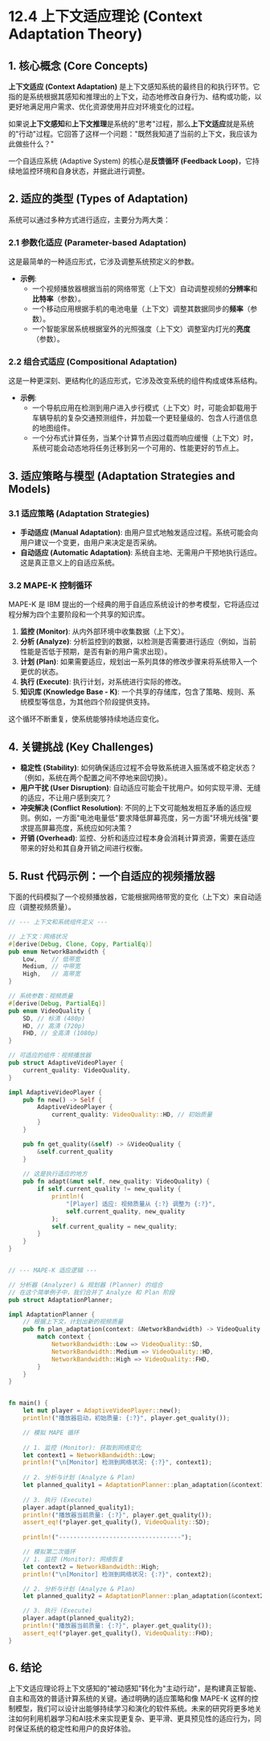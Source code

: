 # 12.4 上下文适应理论 (Context Adaptation Theory)

## 1. 核心概念 (Core Concepts)

**上下文适应 (Context Adaptation)** 是上下文感知系统的最终目的和执行环节。它指的是系统根据其感知和推理出的上下文，动态地修改自身行为、结构或功能，以更好地满足用户需求、优化资源使用并应对环境变化的过程。

如果说**上下文感知**和**上下文推理**是系统的"思考"过程，那么**上下文适应**就是系统的"行动"过程。它回答了这样一个问题："既然我知道了当前的上下文，我应该为此做些什么？"

一个自适应系统 (Adaptive System) 的核心是**反馈循环 (Feedback Loop)**，它持续地监控环境和自身状态，并据此进行调整。

## 2. 适应的类型 (Types of Adaptation)

系统可以通过多种方式进行适应，主要分为两大类：

### 2.1 参数化适应 (Parameter-based Adaptation)

这是最简单的一种适应形式，它涉及调整系统预定义的参数。

- **示例**:
  - 一个视频播放器根据当前的网络带宽（上下文）自动调整视频的**分辨率**和**比特率**（参数）。
  - 一个移动应用根据手机的电池电量（上下文）调整其数据同步的**频率**（参数）。
  - 一个智能家居系统根据室外的光照强度（上下文）调整室内灯光的**亮度**（参数）。

### 2.2 组合式适应 (Compositional Adaptation)

这是一种更深刻、更结构化的适应形式，它涉及改变系统的组件构成或体系结构。

- **示例**:
  - 一个导航应用在检测到用户进入步行模式（上下文）时，可能会卸载用于车辆导航的复杂交通预测组件，并加载一个更轻量级的、包含人行道信息的地图组件。
  - 一个分布式计算任务，当某个计算节点因过载而响应缓慢（上下文）时，系统可能会动态地将任务迁移到另一个可用的、性能更好的节点上。

## 3. 适应策略与模型 (Adaptation Strategies and Models)

### 3.1 适应策略 (Adaptation Strategies)

- **手动适应 (Manual Adaptation)**: 由用户显式地触发适应过程。系统可能会向用户建议一个变更，由用户来决定是否采纳。
- **自动适应 (Automatic Adaptation)**: 系统自主地、无需用户干预地执行适应。这是真正意义上的自适应系统。

### 3.2 MAPE-K 控制循环

MAPE-K 是 IBM 提出的一个经典的用于自适应系统设计的参考模型，它将适应过程分解为四个主要阶段和一个共享的知识库。

1. **监控 (Monitor)**: 从内外部环境中收集数据（上下文）。
2. **分析 (Analyze)**: 分析监控到的数据，以检测是否需要进行适应（例如，当前性能是否低于预期，是否有新的用户需求出现）。
3. **计划 (Plan)**: 如果需要适应，规划出一系列具体的修改步骤来将系统带入一个更优的状态。
4. **执行 (Execute)**: 执行计划，对系统进行实际的修改。
5. **知识库 (Knowledge Base - K)**: 一个共享的存储库，包含了策略、规则、系统模型等信息，为其他四个阶段提供支持。

这个循环不断重复，使系统能够持续地适应变化。

## 4. 关键挑战 (Key Challenges)

- **稳定性 (Stability)**: 如何确保适应过程不会导致系统进入振荡或不稳定状态？（例如，系统在两个配置之间不停地来回切换）。
- **用户干扰 (User Disruption)**: 自动适应可能会干扰用户。如何实现平滑、无缝的适应，不让用户感到突兀？
- **冲突解决 (Conflict Resolution)**: 不同的上下文可能触发相互矛盾的适应规则。例如，一方面"电池电量低"要求降低屏幕亮度，另一方面"环境光线强"要求提高屏幕亮度，系统应如何决策？
- **开销 (Overhead)**: 监控、分析和适应过程本身会消耗计算资源，需要在适应带来的好处和其自身开销之间进行权衡。

## 5. Rust 代码示例：一个自适应的视频播放器

下面的代码模拟了一个视频播放器，它能根据网络带宽的变化（上下文）来自动适应（调整视频质量）。

```rust
// --- 上下文和系统组件定义 ---

// 上下文：网络状况
#[derive(Debug, Clone, Copy, PartialEq)]
pub enum NetworkBandwidth {
    Low,    // 低带宽
    Medium, // 中带宽
    High,   // 高带宽
}

// 系统参数：视频质量
#[derive(Debug, PartialEq)]
pub enum VideoQuality {
    SD, // 标清 (480p)
    HD, // 高清 (720p)
    FHD, // 全高清 (1080p)
}

// 可适应的组件：视频播放器
pub struct AdaptiveVideoPlayer {
    current_quality: VideoQuality,
}

impl AdaptiveVideoPlayer {
    pub fn new() -> Self {
        AdaptiveVideoPlayer {
            current_quality: VideoQuality::HD, // 初始质量
        }
    }

    pub fn get_quality(&self) -> &VideoQuality {
        &self.current_quality
    }
    
    // 这是执行适应的地方
    pub fn adapt(&mut self, new_quality: VideoQuality) {
        if self.current_quality != new_quality {
            println!(
                "[Player] 适应: 视频质量从 {:?} 调整为 {:?}",
                self.current_quality, new_quality
            );
            self.current_quality = new_quality;
        }
    }
}


// --- MAPE-K 适应逻辑 ---

// 分析器 (Analyzer) & 规划器 (Planner) 的组合
// 在这个简单例子中，我们合并了 Analyze 和 Plan 阶段
pub struct AdaptationPlanner;

impl AdaptationPlanner {
    // 根据上下文，计划出新的视频质量
    pub fn plan_adaptation(context: &NetworkBandwidth) -> VideoQuality {
        match context {
            NetworkBandwidth::Low => VideoQuality::SD,
            NetworkBandwidth::Medium => VideoQuality::HD,
            NetworkBandwidth::High => VideoQuality::FHD,
        }
    }
}


fn main() {
    let mut player = AdaptiveVideoPlayer::new();
    println!("播放器启动，初始质量: {:?}", player.get_quality());

    // 模拟 MAPE 循环
    
    // 1. 监控 (Monitor): 获取到网络变化
    let context1 = NetworkBandwidth::Low;
    println!("\n[Monitor] 检测到网络状况: {:?}", context1);
    
    // 2. 分析与计划 (Analyze & Plan)
    let planned_quality1 = AdaptationPlanner::plan_adaptation(&context1);
    
    // 3. 执行 (Execute)
    player.adapt(planned_quality1);
    println!("播放器当前质量: {:?}", player.get_quality());
    assert_eq!(*player.get_quality(), VideoQuality::SD);
    
    println!("----------------------------------");

    // 模拟第二次循环
    // 1. 监控 (Monitor): 网络恢复
    let context2 = NetworkBandwidth::High;
    println!("\n[Monitor] 检测到网络状况: {:?}", context2);

    // 2. 分析与计划 (Analyze & Plan)
    let planned_quality2 = AdaptationPlanner::plan_adaptation(&context2);

    // 3. 执行 (Execute)
    player.adapt(planned_quality2);
    println!("播放器当前质量: {:?}", player.get_quality());
    assert_eq!(*player.get_quality(), VideoQuality::FHD);
}
```

## 6. 结论

上下文适应理论将上下文感知的"被动感知"转化为"主动行动"，是构建真正智能、自主和高效的普适计算系统的关键。通过明确的适应策略和像 MAPE-K 这样的控制模型，我们可以设计出能够持续学习和演化的软件系统。未来的研究将更多地关注如何利用机器学习和AI技术来实现更复杂、更平滑、更具预见性的适应行为，同时保证系统的稳定性和用户的良好体验。
